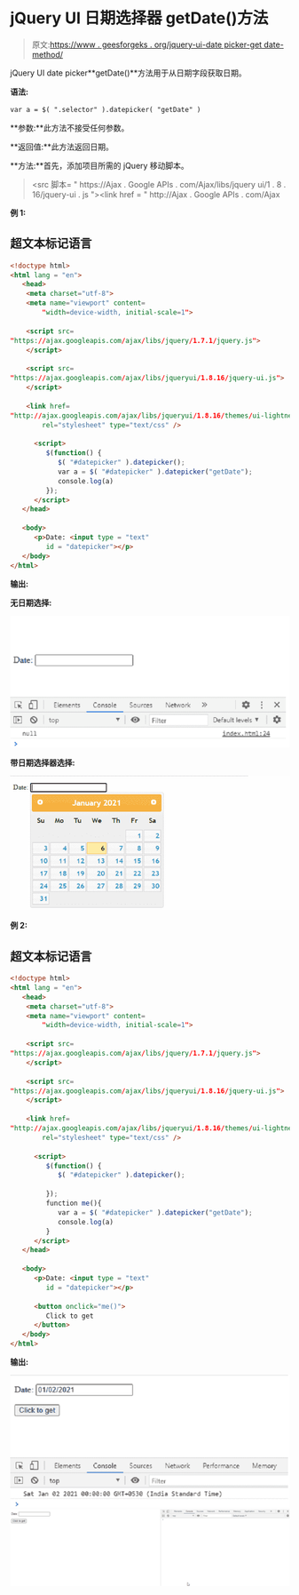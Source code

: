 # jQuery UI 日期选择器 getDate()方法

> 原文:[https://www . geesforgeks . org/jquery-ui-date picker-get date-method/](https://www.geeksforgeeks.org/jquery-ui-datepicker-getdate-method/)

jQuery UI date picker**getDate()**方法用于从日期字段获取日期。

**语法:**

```html
var a = $( ".selector" ).datepicker( "getDate" )
```

**参数:**此方法不接受任何参数。

**返回值:**此方法返回日期。

**方法:**首先，添加项目所需的 jQuery 移动脚本。

> <src 脚本= " https://Ajax . Google APIs . com/Ajax/libs/jquery ui/1 . 8 . 16/jquery-ui . js "></script><link href = " http://Ajax . Google APIs . com/Ajax

**例 1:**

## 超文本标记语言

```html
<!doctype html>
<html lang = "en">
   <head>
    <meta charset="utf-8"> 
    <meta name="viewport" content= 
        "width=device-width, initial-scale=1"> 

    <script src= 
"https://ajax.googleapis.com/ajax/libs/jquery/1.7.1/jquery.js"> 
    </script> 

    <script src= 
"https://ajax.googleapis.com/ajax/libs/jqueryui/1.8.16/jquery-ui.js"> 
    </script> 

    <link href= 
"http://ajax.googleapis.com/ajax/libs/jqueryui/1.8.16/themes/ui-lightness/jquery-ui.css"
        rel="stylesheet" type="text/css" /> 

      <script>
         $(function() {
            $( "#datepicker" ).datepicker();
            var a = $( "#datepicker" ).datepicker("getDate");
            console.log(a)
         });
      </script>
   </head>

   <body>
      <p>Date: <input type = "text" 
         id = "datepicker"></p>
   </body>
</html>
```

**输出:**

**无日期选择:**

![](img/eb3d603056eb076db716dd770d423987.png)

**带日期选择器选择:**

![](img/26a0c28e1764cd737d6e68237efd2a1b.png)

**例 2:**

## 超文本标记语言

```html
<!doctype html>
<html lang = "en">
   <head>
    <meta charset="utf-8"> 
    <meta name="viewport" content= 
        "width=device-width, initial-scale=1"> 

    <script src= 
"https://ajax.googleapis.com/ajax/libs/jquery/1.7.1/jquery.js"> 
    </script> 

    <script src= 
"https://ajax.googleapis.com/ajax/libs/jqueryui/1.8.16/jquery-ui.js"> 
    </script> 

    <link href= 
"http://ajax.googleapis.com/ajax/libs/jqueryui/1.8.16/themes/ui-lightness/jquery-ui.css"
        rel="stylesheet" type="text/css" /> 

      <script>
         $(function() {
            $( "#datepicker" ).datepicker();

         });
         function me(){
            var a = $( "#datepicker" ).datepicker("getDate");
            console.log(a)
         }
      </script>
   </head>

   <body>
      <p>Date: <input type = "text" 
         id = "datepicker"></p>

      <button onclick="me()">
         Click to get
      </button>
   </body>
</html>
```

**输出:**

![](img/edeefb1aed5506061f627e8e44c67aad.png) ![](img/dbfbd088aeacf380743933f6e1f67056.png)